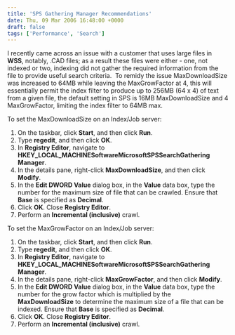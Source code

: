 ```yaml
---
title: 'SPS Gathering Manager Recommendations'
date: Thu, 09 Mar 2006 16:48:00 +0000
draft: false
tags: ['Performance', 'Search']
---
```


I recently came across an issue with a customer that uses large files in **WSS**, notably, .CAD files; as a result these files were either - one, not indexed or two, indexing did not gather the required information from the file to provide useful search criteria.  To remidy the issue MaxDownloadSize was increased to 64MB while leaving the MaxGrowFactor at 4, this will essentially permit the index filter to produce up to 256MB (64 x 4) of text from a given file, the default setting in SPS is 16MB MaxDownloadSize and 4 MaxGrowFactor, limiting the index filter to 64MB max.

To set the MaxDownloadSize on an Index/Job server:

1.  On the taskbar, click **Start**, and then click **Run**.
2.  Type **regedit**, and then click **OK**.
3.  In **Registry Editor**, navigate to **HKEY\_LOCAL\_MACHINESoftwareMicrosoftSPSSearchGathering Manager**.
4.  In the details pane, right-click **MaxDownloadSize**, and then click **Modify**.
5.  In the **Edit DWORD Value** dialog box, in the **Value** data box, type the number for the maximum size of file that can be crawled. Ensure that **Base** is specified as **Decimal**.
6.  Click **OK**. Close **Registry Editor**.
7.  Perform an **Incremental (inclusive)** crawl.

To set the MaxGrowFactor on an Index/Job server:

1.  On the taskbar, click **Start**, and then click **Run**.
2.  Type **regedit**, and then click **OK**.
3.  In **Registry Editor**, navigate to **HKEY\_LOCAL\_MACHINESoftwareMicrosoftSPSSearchGathering Manager**.
4.  In the details pane, right-click **MaxGrowFactor**, and then click **Modify**.
5.  In the **Edit DWORD Value** dialog box, in the **Value** data box, type the number for the grow factor which is multiplied by the **MaxDownloadSize** to determine the maximum size of a file that can be indexed. Ensure that **Base** is specified as **Decimal**.
6.  Click **OK**. Close **Registry Editor**.
7.  Perform an **Incremental (inclusive)** crawl.